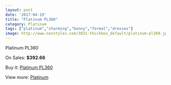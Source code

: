 ```yaml
---
layout: post
date: '2017-04-19'
title: "Platinum PL360"
category: Platinum
tags: ["platinum","charming","bonny","formal","dresses"]
image: http://www.novstyles.com/3831-thickbox_default/platinum-pl360.jpg
---
```

Platinum PL360

On Sales: **$392.66**
<a href="https://www.novstyles.com/en/platinum/2333-platinum-pl360.html"><amp-img layout="responsive" width="600" height="600" src="//www.novstyles.com/3831-thickbox_default/platinum-pl360.jpg" alt="Platinum PL360 0" /></a>

Buy it: [Platinum PL360](https://www.novstyles.com/en/platinum/2333-platinum-pl360.html "Platinum PL360")

View more: [Platinum](https://www.novstyles.com/en/13-platinum "Platinum")